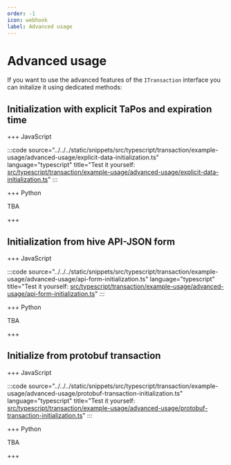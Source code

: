 ```yaml
---
order: -1
icon: webhook
label: Advanced usage
---
```


# Advanced usage

If you want to use the advanced features of the `ITransaction` interface you can initalize it using dedicated methods:

## Initialization with explicit TaPos and expiration time

+++ JavaScript

:::code source="../../../static/snippets/src/typescript/transaction/example-usage/advanced-usage/explicit-data-initialization.ts" language="typescript" title="Test it yourself: [src/typescript/transaction/example-usage/advanced-usage/explicit-data-initialization.ts](https://stackblitz.com/github/openhive-network/wax-doc-snippets?file=src%2Ftypescript%2Ftransaction%2Fexample-usage%2Fadvanced-usage%2Fexplicit-data-initialization.ts&startScript=test-transaction-full-advanced-usage-explicit-data)" :::

+++ Python

TBA

+++

## Initialization from hive API-JSON form

+++ JavaScript

:::code source="../../../static/snippets/src/typescript/transaction/example-usage/advanced-usage/api-form-initialization.ts" language="typescript" title="Test it yourself: [src/typescript/transaction/example-usage/advanced-usage/api-form-initialization.ts](https://stackblitz.com/github/openhive-network/wax-doc-snippets?file=src%2Ftypescript%2Ftransaction%2Fexample-usage%2Fadvanced-usage%2Fapi-form-initialization.ts&startScript=test-transaction-full-advanced-usage-api-form)" :::

+++ Python

TBA

+++

## Initialize from protobuf transaction

+++ JavaScript

:::code source="../../../static/snippets/src/typescript/transaction/example-usage/advanced-usage/protobuf-transaction-initialization.ts" language="typescript" title="Test it yourself: [src/typescript/transaction/example-usage/advanced-usage/protobuf-transaction-initialization.ts](https://stackblitz.com/github/openhive-network/wax-doc-snippets?file=src%2Ftypescript%2Ftransaction%2Fexample-usage%2Fadvanced-usage%2Fprotobuf-transaction-initialization.ts&startScript=test-transaction-full-advanced-usage-protobuf)" :::

+++ Python

TBA

+++

